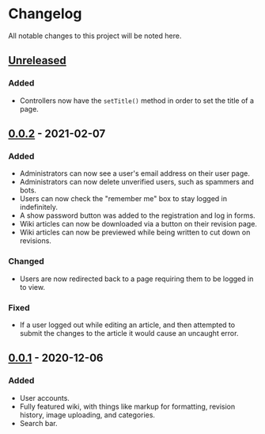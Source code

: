# Changelog

All notable changes to this project will be noted here.

## [Unreleased]

### Added

* Controllers now have the `setTitle()` method in order to set the title of a page.

## [0.0.2] - 2021-02-07

### Added

* Administrators can now see a user's email address on their user page.
* Administrators can now delete unverified users, such as spammers and bots.
* Users can now check the "remember me" box to stay logged in indefinitely.
* A show password button was added to the registration and log in forms.
* Wiki articles can now be downloaded via a button on their revision page.
* Wiki articles can now be previewed while being written to cut down on revisions.

### Changed

* Users are now redirected back to a page requiring them to be logged in to view.

### Fixed

* If a user logged out while editing an article, and then attempted to submit the changes to the article it would cause an uncaught error.

## [0.0.1] - 2020-12-06

### Added

* User accounts.
* Fully featured wiki, with things like markup for formatting, revision history, image uploading, and categories.
* Search bar.

[Unreleased]: https://github.com/Lordovos/reia.dev/compare/v0.0.2...HEAD
[0.0.2]: https://github.com/Lordovos/reia.dev/compare/v0.0.1...v0.0.2
[0.0.1]: https://github.com/Lordovos/reia.dev/releases/tag/v0.0.1
